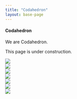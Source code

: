 ```yaml
---
title: "Codahedron"
layout: base-page
---
```


<div class="main-content window win-big" markdown="1">

#### Codahedron

We are Codahedron.

This page is under construction.

</div>

<div class="main-content window win-normal" markdown="0">
<img src="{{ site.icon_light }}">
</div>

<div class="main-content window win-normal" markdown="0">
<img src="{{ site.icon_light }}">
</div>

<div class="main-content window win-normal" markdown="0">
<img src="{{ site.icon_light }}">
</div>

<div class="main-content window win-normal" markdown="0">
<img src="{{ site.icon_light }}">
</div>

<div class="main-content window win-normal" markdown="0">
<img src="{{ site.icon_light }}">
</div>

<div class="main-content window win-normal" markdown="0">
<img src="{{ site.icon_light }}">
</div>

<div class="main-content window win-normal" markdown="0">
<img src="{{ site.icon_light }}">
</div>
